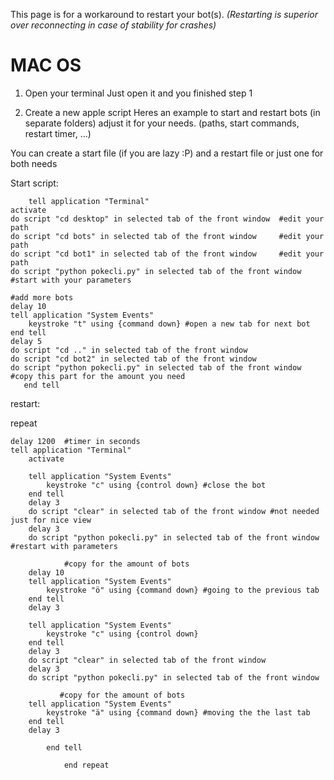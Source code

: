 This page is for a workaround to restart your bot(s).
_(Restarting is superior over reconnecting in case of stability for crashes)_

# MAC OS
1. Open your terminal
Just open it and you finished step 1 

2. Create a new apple script
Heres an example to start and restart  bots (in separate folders) adjust it for your needs. (paths, start commands, restart timer, ...)

You can create a start file (if you are lazy :P) and a restart file or just one for both needs

Start script:

        tell application "Terminal"
	activate
	do script "cd desktop" in selected tab of the front window  #edit your path
	do script "cd bots" in selected tab of the front window     #edit your path
	do script "cd bot1" in selected tab of the front window     #edit your path
	do script "python pokecli.py" in selected tab of the front window   #start with your parameters 

	#add more bots
	delay 10
	tell application "System Events"
		keystroke "t" using {command down} #open a new tab for next bot
	end tell
	delay 5
	do script "cd .." in selected tab of the front window
	do script "cd bot2" in selected tab of the front window
	do script "python pokecli.py" in selected tab of the front window
	#copy this part for the amount you need
       end tell

restart: 

repeat
	
	delay 1200  #timer in seconds 
	tell application "Terminal"
		activate
		
		tell application "System Events"
			keystroke "c" using {control down} #close the bot
		end tell
		delay 3
		do script "clear" in selected tab of the front window #not needed just for nice view
		delay 3
		do script "python pokecli.py" in selected tab of the front window #restart with parameters

                #copy for the amount of bots
		delay 10
		tell application "System Events"
			keystroke "ö" using {command down} #going to the previous tab
		end tell
		delay 3
		
		tell application "System Events"
			keystroke "c" using {control down}
		end tell
		delay 3
		do script "clear" in selected tab of the front window
		delay 3
		do script "python pokecli.py" in selected tab of the front window

               #copy for the amount of bots
		tell application "System Events"
			keystroke "ä" using {command down} #moving the the last tab
		end tell
		delay 3
		
	        end tell
	
                end repeat
